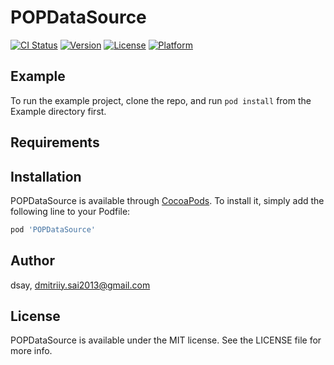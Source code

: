# POPDataSource

[![CI Status](https://img.shields.io/travis/dsay/POPDataSource.svg?style=flat)](https://travis-ci.org/dsay/POPDataSource)
[![Version](https://img.shields.io/cocoapods/v/POPDataSource.svg?style=flat)](https://cocoapods.org/pods/POPDataSource)
[![License](https://img.shields.io/cocoapods/l/POPDataSource.svg?style=flat)](https://cocoapods.org/pods/POPDataSource)
[![Platform](https://img.shields.io/cocoapods/p/POPDataSource.svg?style=flat)](https://cocoapods.org/pods/POPDataSource)

## Example

To run the example project, clone the repo, and run `pod install` from the Example directory first.

## Requirements

## Installation

POPDataSource is available through [CocoaPods](https://cocoapods.org). To install
it, simply add the following line to your Podfile:

```ruby
pod 'POPDataSource'
```

## Author

dsay, dmitriiy.sai2013@gmail.com

## License

POPDataSource is available under the MIT license. See the LICENSE file for more info.
